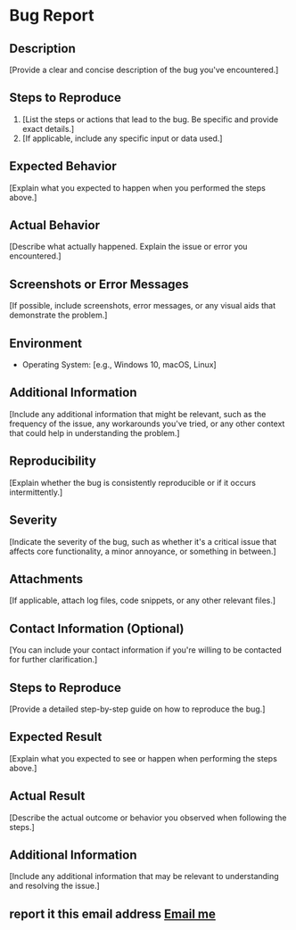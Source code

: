 # Bug Report

## Description
[Provide a clear and concise description of the bug you've encountered.]

## Steps to Reproduce
1. [List the steps or actions that lead to the bug. Be specific and provide exact details.]
2. [If applicable, include any specific input or data used.]

## Expected Behavior
[Explain what you expected to happen when you performed the steps above.]

## Actual Behavior
[Describe what actually happened. Explain the issue or error you encountered.]

## Screenshots or Error Messages
[If possible, include screenshots, error messages, or any visual aids that demonstrate the problem.]

## Environment
- Operating System: [e.g., Windows 10, macOS, Linux]


## Additional Information
[Include any additional information that might be relevant, such as the frequency of the issue, any workarounds you've tried, or any other context that could help in understanding the problem.]

## Reproducibility
[Explain whether the bug is consistently reproducible or if it occurs intermittently.]

## Severity
[Indicate the severity of the bug, such as whether it's a critical issue that affects core functionality, a minor annoyance, or something in between.]

## Attachments
[If applicable, attach log files, code snippets, or any other relevant files.]

## Contact Information (Optional)
[You can include your contact information if you're willing to be contacted for further clarification.]

## Steps to Reproduce
[Provide a detailed step-by-step guide on how to reproduce the bug.]

## Expected Result
[Explain what you expected to see or happen when performing the steps above.]

## Actual Result
[Describe the actual outcome or behavior you observed when following the steps.]

## Additional Information
[Include any additional information that may be relevant to understanding and resolving the issue.]

## report it this email address [Email me](mailto:willsegale@gmail.com)
